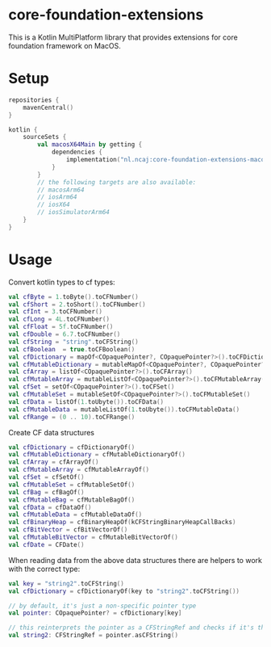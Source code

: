 # core-foundation-extensions

This is a Kotlin MultiPlatform library that provides extensions for core foundation framework on MacOS.

# Setup

```kotlin
repositories {
    mavenCentral()
}

kotlin {
    sourceSets {
        val macosX64Main by getting {
            dependencies {
                implementation("nl.ncaj:core-foundation-extensions-macosx64:0.3.0")
            }
        }
        // the following targets are also available:
        // macosArm64
        // iosArm64
        // iosX64
        // iosSimulatorArm64
    }
}

```

# Usage

Convert kotlin types to cf types: 
```kotlin
val cfByte = 1.toByte().toCFNumber()
val cfShort = 2.toShort().toCFNumber()
val cfInt = 3.toCFNumber()
val cfLong = 4L.toCFNumber()
val cfFloat = 5f.toCFNumber()
val cfDouble = 6.7.toCFNumber()
val cfString = "string".toCFString()
val cfBoolean  = true.toCFBoolean()
val cfDictionary = mapOf<COpaquePointer?, COpaquePointer?>().toCFDictionary()
val cfMutableDictionary = mutableMapOf<COpaquePointer?, COpaquePointer?>().toCFMutableDictionary()
val cfArray = listOf<COpaquePointer?>().toCFArray()
val cfMutableArray = mutableListOf<COpaquePointer?>().toCFMutableArray()
val cfSet = setOf<COpaquePointer?>().toCFSet()
val cfMutableSet = mutableSetOf<COpaquePointer?>().toCFMutableSet()
val cfData = listOf(1.toUbyte()).toCFData()
val cfMutableData = mutableListOf(1.toUbyte()).toCFMutableData()
val cfRange = (0 .. 10).toCFRange()
```

Create CF data structures
```kotlin
val cfDictionary = cfDictionaryOf()
val cfMutableDictionary = cfMutableDictionaryOf()
val cfArray = cfArrayOf()
val cfMutableArray = cfMutableArrayOf()
val cfSet = cfSetOf()
val cfMutableSet = cfMutableSetOf()
val cfBag = cfBagOf()
val cfMutableBag = cfMutableBagOf()
val cfData = cfDataOf()
val cfMutableData = cfMutableDataOf()
val cfBinaryHeap = cfBinaryHeapOf(kCFStringBinaryHeapCallBacks)
val cfBitVector = cfBitVectorOf()
val cfMutableBitVector = cfMutableBitVectorOf()
val cfDate = CFDate()
```

When reading data from the above data structures there are helpers to work with the correct type:

```kotlin
val key = "string2".toCFString()
val cfDictionary = cfDictionaryOf(key to "string2".toCFString())

// by default, it's just a non-specific pointer type
val pointer: COpaquePointer? = cfDictionary[key]

// this reinterprets the pointer as a CFStringRef and checks if it's the actual correct type
val string2: CFStringRef = pointer.asCFString()
```